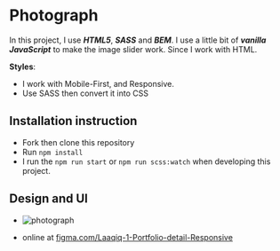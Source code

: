 # Photograph

In this project, I use **_HTML5_**, **_SASS_** and **_BEM_**. I use a little bit of **_vanilla JavaScript_** to make the image slider work. Since I work with HTML.

**Styles**:

- I work with Mobile-First, and Responsive.
- Use SASS then convert it into CSS

## Installation instruction

- Fork then clone this repository
- Run `npm install`
- I run the `npm run start` or `npm run scss:watch` when developing this project.

## Design and UI

- ![photograph](https://iili.io/KoEJbn.png)

- online at [figma.com/Laaqiq-1-Portfolio-detail-Responsive](https://www.figma.com/file/VgF87mULloYb7HZ1EMCRzU/Laaqiq-1-Portfolio-detail-Responsive?node-id=0%3A1)
